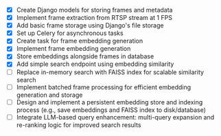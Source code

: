 - [x] Create Django models for storing frames and metadata
- [x] Implement frame extraction from RTSP stream at 1 FPS
- [x] Add basic frame storage using Django's file storage
- [x] Set up Celery for asynchronous tasks
- [x] Create task for frame embedding generation
- [x] Implement frame embedding generation
- [x] Store embeddings alongside frames in database
- [x] Add simple search endpoint using embedding similarity
- [ ] Replace in-memory search with FAISS index for scalable similarity search
- [ ] Implement batched frame processing for efficient embedding generation and storage
- [ ] Design and implement a persistent embedding store and indexing process (e.g., save embeddings and FAISS index to disk/database)
- [ ] Integrate LLM-based query enhancement: multi-query expansion and re-ranking logic for improved search results
